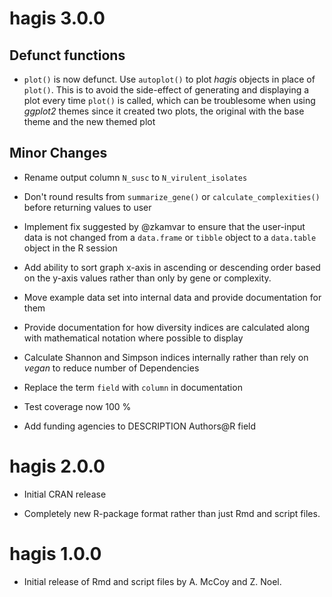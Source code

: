 # hagis 3.0.0

## Defunct functions

* `plot()` is now defunct. Use `autoplot()` to plot *hagis* objects in place of
`plot()`. This is to avoid the side-effect of generating and displaying a plot
every time `plot()` is called, which can be troublesome when using *ggplot2*
themes since it created two plots, the original with the base theme and the new
themed plot

## Minor Changes
 
* Rename output column `N_susc` to `N_virulent_isolates`

* Don't round results from `summarize_gene()` or `calculate_complexities()`
before returning values to user

* Implement fix suggested by @zkamvar to ensure that the user-input data is not
changed from a `data.frame` or `tibble` object to a `data.table` object in the
R session

* Add ability to sort graph x-axis in ascending or descending order based on the
y-axis values rather than only by gene or complexity.

* Move example data set into internal data and provide documentation for them

* Provide documentation for how diversity indices are calculated along with
mathematical notation where possible to display

* Calculate Shannon and Simpson indices internally rather than rely on *vegan*
to reduce number of Dependencies

* Replace the term `field` with `column` in documentation

* Test coverage now 100 %

* Add funding agencies to DESCRIPTION Authors@R field

# hagis 2.0.0

* Initial CRAN release

* Completely new R-package format rather than just Rmd and script files.

# hagis 1.0.0

* Initial release of Rmd and script files by A. McCoy and Z. Noel.
